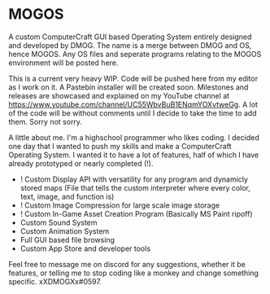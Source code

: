 # MOGOS
A custom ComputerCraft GUI based Operating System entirely designed and developed by DMOG.
The name is a merge between DMOG and OS, hence MOGOS.
Any OS files and seperate programs relating to the MOGOS environment will be posted here.

This is a current very heavy WIP.
Code will be pushed here from my editor as I work on it. A Pastebin installer will be created soon.
Milestones and releases are showcased and explained on my YouTube channel at https://www.youtube.com/channel/UC55WbvBuB1ENqmYOXvtweGg.
A lot of the code will be without comments until I decide to take the time to add them. Sorry not sorry.

A little about me. I'm a highschool programmer who likes coding. I decided one day that I wanted to push my skills and make a ComputerCraft Operating System.
I wanted it to have a lot of features, half of which I have already prototyped or nearly completed (!).
- ! Custom Display API with versatility for any program and dynamicly stored maps (File that tells the custom interpreter where every color, text, image, and function is)
- ! Custom Image Compression for large scale image storage
- ! Custom In-Game Asset Creation Program (Basically MS Paint ripoff)
- Custom Sound System
- Custom Animation System
- Full GUI based file browsing
- Custom App Store and developer tools

Feel free to message me on discord for any suggestions, whether it be features, or telling me to stop coding like a monkey and change something specific. xXDMOGXx#0597.
